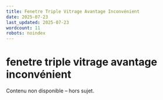 ```yaml
---
title: Fenetre Triple Vitrage Avantage Inconvénient
date: 2025-07-23
last_updated: 2025-07-23
wordcount: 11
robots: noindex
---
```


# fenetre triple vitrage avantage inconvénient

Contenu non disponible – hors sujet.